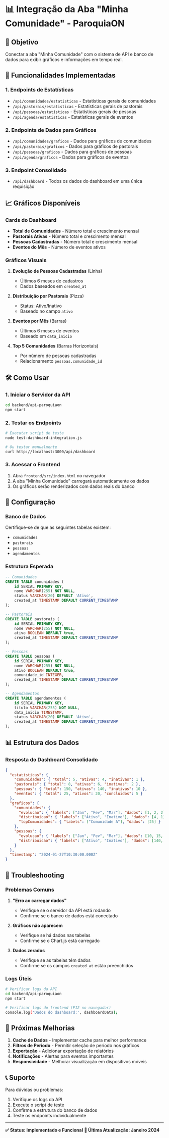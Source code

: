 # 📊 Integração da Aba "Minha Comunidade" - ParoquiaON

## 🎯 Objetivo

Conectar a aba "Minha Comunidade" com o sistema de API e banco de dados para exibir gráficos e informações em tempo real.

## 🚀 Funcionalidades Implementadas

### 1. **Endpoints de Estatísticas**
- `/api/comunidades/estatisticas` - Estatísticas gerais de comunidades
- `/api/pastorais/estatisticas` - Estatísticas gerais de pastorais  
- `/api/pessoas/estatisticas` - Estatísticas gerais de pessoas
- `/api/agenda/estatisticas` - Estatísticas gerais de eventos

### 2. **Endpoints de Dados para Gráficos**
- `/api/comunidades/graficos` - Dados para gráficos de comunidades
- `/api/pastorais/graficos` - Dados para gráficos de pastorais
- `/api/pessoas/graficos` - Dados para gráficos de pessoas
- `/api/agenda/graficos` - Dados para gráficos de eventos

### 3. **Endpoint Consolidado**
- `/api/dashboard` - Todos os dados do dashboard em uma única requisição

## 📈 Gráficos Disponíveis

### **Cards do Dashboard**
- **Total de Comunidades** - Número total e crescimento mensal
- **Pastorais Ativas** - Número total e crescimento mensal
- **Pessoas Cadastradas** - Número total e crescimento mensal
- **Eventos do Mês** - Número de eventos ativos

### **Gráficos Visuais**
1. **Evolução de Pessoas Cadastradas** (Linha)
   - Últimos 6 meses de cadastros
   - Dados baseados em `created_at`

2. **Distribuição por Pastorais** (Pizza)
   - Status: Ativo/Inativo
   - Baseado no campo `ativo`

3. **Eventos por Mês** (Barras)
   - Últimos 6 meses de eventos
   - Baseado em `data_inicio`

4. **Top 5 Comunidades** (Barras Horizontais)
   - Por número de pessoas cadastradas
   - Relacionamento `pessoas.comunidade_id`

## 🛠️ Como Usar

### **1. Iniciar o Servidor da API**
```bash
cd backend/api-paroquiaon
npm start
```

### **2. Testar os Endpoints**
```bash
# Executar script de teste
node test-dashboard-integration.js

# Ou testar manualmente
curl http://localhost:3000/api/dashboard
```

### **3. Acessar o Frontend**
1. Abra `frontend/src/index.html` no navegador
2. A aba "Minha Comunidade" carregará automaticamente os dados
3. Os gráficos serão renderizados com dados reais do banco

## 🔧 Configuração

### **Banco de Dados**
Certifique-se de que as seguintes tabelas existem:
- `comunidades`
- `pastorais` 
- `pessoas`
- `agendamentos`

### **Estrutura Esperada**
```sql
-- Comunidades
CREATE TABLE comunidades (
    id SERIAL PRIMARY KEY,
    nome VARCHAR(255) NOT NULL,
    status VARCHAR(20) DEFAULT 'Ativo',
    created_at TIMESTAMP DEFAULT CURRENT_TIMESTAMP
);

-- Pastorais
CREATE TABLE pastorais (
    id SERIAL PRIMARY KEY,
    nome VARCHAR(255) NOT NULL,
    ativo BOOLEAN DEFAULT true,
    created_at TIMESTAMP DEFAULT CURRENT_TIMESTAMP
);

-- Pessoas
CREATE TABLE pessoas (
    id SERIAL PRIMARY KEY,
    nome VARCHAR(255) NOT NULL,
    ativo BOOLEAN DEFAULT true,
    comunidade_id INTEGER,
    created_at TIMESTAMP DEFAULT CURRENT_TIMESTAMP
);

-- Agendamentos
CREATE TABLE agendamentos (
    id SERIAL PRIMARY KEY,
    titulo VARCHAR(255) NOT NULL,
    data_inicio TIMESTAMP,
    status VARCHAR(20) DEFAULT 'Ativo',
    created_at TIMESTAMP DEFAULT CURRENT_TIMESTAMP
);
```

## 📊 Estrutura dos Dados

### **Resposta do Dashboard Consolidado**
```json
{
  "estatisticas": {
    "comunidades": { "total": 5, "ativas": 4, "inativas": 1 },
    "pastorais": { "total": 8, "ativas": 6, "inativas": 2 },
    "pessoas": { "total": 150, "ativas": 140, "inativas": 10 },
    "eventos": { "total": 25, "ativos": 20, "concluidos": 5 }
  },
  "graficos": {
    "comunidades": {
      "evolucao": { "labels": ["Jan", "Fev", "Mar"], "dados": [1, 2, 2] },
      "distribuicao": { "labels": ["Ativo", "Inativo"], "dados": [4, 1] },
      "topComunidades": { "labels": ["Comunidade A"], "dados": [25] }
    },
    "pessoas": {
      "evolucao": { "labels": ["Jan", "Fev", "Mar"], "dados": [10, 15, 20] },
      "distribuicao": { "labels": ["Ativo", "Inativo"], "dados": [140, 10] }
    }
  },
  "timestamp": "2024-01-27T10:30:00.000Z"
}
```

## 🐛 Troubleshooting

### **Problemas Comuns**

1. **"Erro ao carregar dados"**
   - Verifique se o servidor da API está rodando
   - Confirme se o banco de dados está conectado

2. **Gráficos não aparecem**
   - Verifique se há dados nas tabelas
   - Confirme se o Chart.js está carregado

3. **Dados zerados**
   - Verifique se as tabelas têm dados
   - Confirme se os campos `created_at` estão preenchidos

### **Logs Úteis**
```bash
# Verificar logs da API
cd backend/api-paroquiaon
npm start

# Verificar logs do frontend (F12 no navegador)
console.log('Dados do dashboard:', dashboardData);
```

## 🔄 Próximas Melhorias

1. **Cache de Dados** - Implementar cache para melhor performance
2. **Filtros de Período** - Permitir seleção de período nos gráficos
3. **Exportação** - Adicionar exportação de relatórios
4. **Notificações** - Alertas para eventos importantes
5. **Responsividade** - Melhorar visualização em dispositivos móveis

## 📞 Suporte

Para dúvidas ou problemas:
1. Verifique os logs da API
2. Execute o script de teste
3. Confirme a estrutura do banco de dados
4. Teste os endpoints individualmente

---

**✅ Status: Implementado e Funcional**
**📅 Última Atualização: Janeiro 2024**
